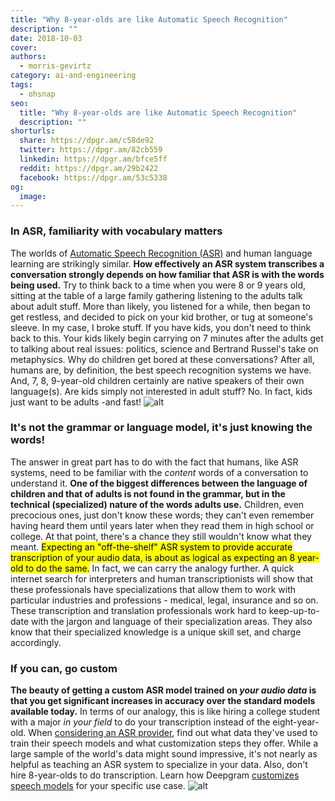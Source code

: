 ```yaml
---
title: "Why 8-year-olds are like Automatic Speech Recognition"
description: ""
date: 2018-10-03
cover: 
authors:
  - morris-gevirtz
category: ai-and-engineering
tags:
  - ohsnap
seo:
  title: "Why 8-year-olds are like Automatic Speech Recognition"
  description: ""
shorturls:
  share: https://dpgr.am/c58de92
  twitter: https://dpgr.am/82cb559
  linkedin: https://dpgr.am/bfce5ff
  reddit: https://dpgr.am/29b2422
  facebook: https://dpgr.am/53c5338
og:
  image: 
---
```


### In ASR, familiarity with vocabulary matters

The worlds of [Automatic Speech Recognition (ASR)](https://blog.deepgram.com/what-is-asr/) and human language learning are strikingly similar. **How effectively an ASR system transcribes a conversation strongly depends on how familiar that ASR is with the words being used.** Try to think back to a time when you were 8 or 9 years old, sitting at the table of a large family gathering listening to the adults talk about adult stuff. More than likely, you listened for a while, then began to get restless, and decided to pick on your kid brother, or tug at someone's sleeve. In my case, I broke stuff. If you have kids, you don't need to think back to this. Your kids likely begin carrying on 7 minutes after the adults get to talking about real issues: politics, science and Bertrand Russel's take on metaphysics. Why do children get bored at these conversations? After all, humans are, by definition, the best speech recognition systems we have. And, 7, 8, 9-year-old children certainly are native speakers of their own language(s). Are kids simply not interested in adult stuff? No. In fact, kids just want to be adults -and fast! ![alt](/wp-content/uploads/2018/10/37169945362_89c8683805_o.jpg)

### It's not the grammar or language model, it's just knowing the words!

The answer in great part has to do with the fact that humans, like ASR systems, need to be familiar with the _content_ words of a conversation to understand it. **One of the biggest differences between the language of children and that of adults is not found in the grammar, but in the technical (specialized) nature of the words adults use.** Children, even precocious ones, just don't know these words; they can't even remember having heard them until years later when they read them in high school or college. At that point, there's a chance they still wouldn't know what they meant. <mark>Expecting an "off-the-shelf" ASR system to provide accurate transcription of your audio data, is about as logical as expecting an 8 year-old to do the same.</mark> In fact, we can carry the analogy further. A quick internet search for interpreters and human transcriptionists will show that these professionals have specializations that allow them to work with particular industries and professions - medical, legal, insurance and so on. These transcription and translation professionals work hard to keep-up-to-date with the jargon and language of their specialization areas. They also know that their specialized knowledge is a unique skill set, and charge accordingly.

### If you can, go custom

**The beauty of getting a custom ASR model trained on _your audio data_ is that you get significant increases in accuracy over the standard models available today.** In terms of our analogy, this is like hiring a college student with a major _in your field_ to do your transcription instead of the eight-year-old. When [considering an ASR provider](https://blog.deepgram.com/how-to-test-automatic-speech-recognition-asr-providers-for-your-business/), find out what data they've used to train their speech models and what customization steps they offer. While a large sample of the world's data might sound impressive, it's not nearly as helpful as teaching an ASR system to specialize in your data. Also, don't hire 8-year-olds to do transcription. Learn how Deepgram [customizes speech models](https://deepgram.com/product/train/) for your specific use case. ![alt](/wp-content/uploads/2018/10/ben-mullins-785443-unsplash.jpg)
